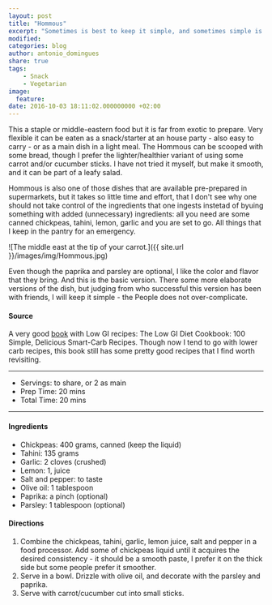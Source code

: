 ```yaml
---
layout: post
title: "Hommous"
excerpt: "Sometimes is best to keep it simple, and sometimes simple is also worldly and healthy."
modified:
categories: blog
author: antonio_domingues
share: true
tags:
    - Snack
    - Vegetarian
image:
  feature:
date: 2016-10-03 18:11:02.000000000 +02:00
---
```


This a staple or middle-eastern food but it is far from exotic to prepare. Very flexible it can be eaten as a snack/starter at an house party - also easy to carry - or as a main dish in a light meal. The Hommous can be scooped with some bread, though I prefer the lighter/healthier variant of using some carrot and/or cucumber sticks. I have not tried it myself, but make it smooth, and it can be part of a leafy salad.

Hommous is also one of those dishes that are available pre-prepared in supermarkets, but it takes so little time and effort, that I don't see why one should not take control of the ingredients that one ingests instetad of byuing something with added (unnecessary) ingredients: all you need are some canned chickpeas, tahini, lemon, garlic and you are set to go. All things that I keep in the pantry for an emergency. 

![The middle east at the tip of your carrot.]({{ site.url }}/images/img/Hommous.jpg)

Even though the paprika and parsley are optional, I like the color and flavor that they bring. And this is the basic version. There some more elaborate versions of the dish, but judging from who successful this version has been with friends, I will keep it simple - the People does not over-complicate.


#### Source

A very good [book](https://www.amazon.com/Low-Diet-Cookbook-Smart-Carb-Recipes/dp/156924359X) with Low GI recipes: The Low GI Diet Cookbook: 100 Simple, Delicious Smart-Carb Recipes. Though now I tend to go with lower carb recipes, this book still has some pretty good recipes that I find worth revisiting.


---
* Servings: to share, or 2 as main
* Prep Time:  20 mins
* Total Time:  20 mins

---


#### Ingredients

* Chickpeas: 400 grams, canned (keep the liquid)
* Tahini: 135 grams
* Garlic: 2 cloves (crushed)
* Lemon: 1, juice
* Salt and pepper: to taste
* Olive oil: 1 tablespoon
* Paprika: a pinch (optional)
* Parsley: 1 tablespoon (optional)


#### Directions

1. Combine the chickpeas, tahini, garlic, lemon juice, salt and pepper in a food processor. Add some of chickpeas liquid until it acquires the desired consistency - it should be a smooth paste, I prefer it on the thick side but some people prefer it smoother.
2. Serve in a bowl. Drizzle with olive oil, and decorate with the parsley and paprika. 
3. Serve with carrot/cucumber cut into small sticks.

